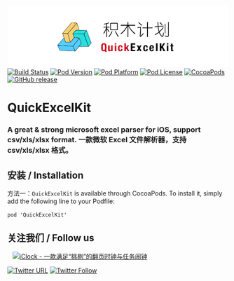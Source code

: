 ![logo](logo.png)
[![Build Status](http://img.shields.io/travis/pcjbird/QuickExcelKit/master.svg?style=flat)](https://travis-ci.org/pcjbird/QuickExcelKit)
[![Pod Version](http://img.shields.io/cocoapods/v/QuickExcelKit.svg?style=flat)](http://cocoadocs.org/docsets/QuickExcelKit/)
[![Pod Platform](http://img.shields.io/cocoapods/p/QuickExcelKit.svg?style=flat)](http://cocoadocs.org/docsets/QuickExcelKit/)
[![Pod License](http://img.shields.io/cocoapods/l/QuickExcelKit.svg?style=flat)](https://www.apache.org/licenses/LICENSE-2.0.html)
[![CocoaPods](https://img.shields.io/cocoapods/at/QuickExcelKit.svg)](https://github.com/pcjbird/QuickExcelKit)
[![GitHub release](https://img.shields.io/github/release/pcjbird/QuickExcelKit.svg)](https://github.com/pcjbird/QuickExcelKit/releases)

# QuickExcelKit
### A great & strong microsoft excel parser for iOS, support csv/xls/xlsx format. 一款微软 Excel 文件解析器，支持 csv/xls/xlsx 格式。

##  安装 / Installation

方法一：`QuickExcelKit` is available through CocoaPods. To install it, simply add the following line to your Podfile:

```
pod 'QuickExcelKit'
```

## 关注我们 / Follow us
  
<a href="https://itunes.apple.com/cn/app/iclock-一款满足-挑剔-的翻页时钟与任务闹钟/id1128196970?pt=117947806&ct=com.github.pcjbird.QuickExcelKit&mt=8"><img src="https://github.com/pcjbird/AssetsExtractor/raw/master/iClock.gif" width="400" title="iClock - 一款满足“挑剔”的翻页时钟与任务闹钟"></a>

[![Twitter URL](https://img.shields.io/twitter/url/http/shields.io.svg?style=social)](https://twitter.com/intent/tweet?text=https://github.com/pcjbird/QuickExcelKit)
[![Twitter Follow](https://img.shields.io/twitter/follow/pcjbird.svg?style=social)](https://twitter.com/pcjbird)
